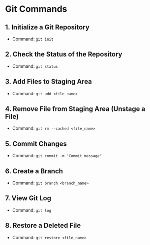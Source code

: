 # Git Commands

## 1. **Initialize a Git Repository**
- Command: `git init`

## 2. **Check the Status of the Repository**
- Command: `git status`

## 3. **Add Files to Staging Area**
- Command: `git add <file_name>`

## 4. **Remove File from Staging Area (Unstage a File)**
- Command: `git rm --cached <file_name>`

## 5. **Commit Changes**
- Command: `git commit -m "Commit message"`

## 6. **Create a Branch**
- Command: `git branch <branch_name>`

## 7. **View Git Log**
- Command: `git log`

## 8. **Restore a Deleted File**
- Command: `git restore <file_name>`

